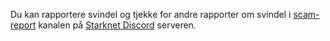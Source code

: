 Du kan rapportere svindel og tjekke for andre rapporter om svindel i [scam-report](https://discord.gg/qypnmzkhbc) kanalen på [Starknet Discord](https://starknet.io/discord) serveren.